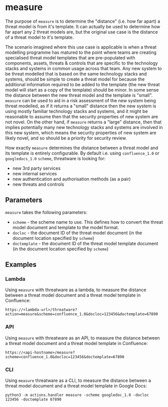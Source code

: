 # measure

The purpose of `measure` is to determine the "distance" (i.e. how far apart) a threat model is from it's template.  It can actually be used to determine how far apart any 2 threat models are, but the original use case is the distance of a threat model to it's template.

The scenario imagined where this use case is applicable is when a threat modelling programme has matured to the point where teams are creating specialised threat model templates that are pre-populated with components, assets, threats & controls that are specific to the technology stacks and systems in common usage across that team.  Any new system to be threat modelled that is based on the same technology stacks and systems, should be simple to create a threat model for because the additional information required to be added to the template (the new threat model will start as a copy of the template) should be minor.  In some sense the distance between the new threat model and the template is "small".  `measure` can be used to aid in a risk assessment of the new system being threat modelled, as if it returns a "small" distance then the new system is using mostly familiar technology stacks and systems, and it might be reasonable to assume then that the security properties of new system are not novel.  On the other hand, if `measure` returns a "large" distance, then that implies potentially many new technology stacks and systems are involved in this new system, which means the security properties of new system are likely novel, and so should be a priority for security review.

How exactly `measure` determines the distance between a threat model and its template is entirely configurable.  By default i.e. using `confluence_1.0` or `googledocs_1.0` `scheme`, threatware is looking for:
- new 3rd party services
- new internal services
- new authentication and authorisation methods (as a pair)
- new threats and controls

## Parameters

`measure` takes the following parameters:

- `scheme` - the scheme name to use.  This defines how to convert the threat model document and template to the model format.
- `docloc` - the document ID of the threat model document (in the document location specified by `scheme`)
- `doctemplate` - the document ID of the threat model template document (in the document location specified by `scheme`)

## Examples

### Lambda

Using `measure` with threatware as a lambda, to measure the distance between a threat model document and a threat model template in Confluence:

    https://<lambda-url>/threatware?action=measure&scheme=confluence_1.0&docloc=123456&doctemplate=67890

### API

Using `measure` with threatware as an API, to measure the distance between a threat model document and a threat model template in Confluence:

    https://<api-hostname>/measure?scheme=confluence_1.0&docloc=123456&doctemplate=67890

### CLI

Using `measure` threatware as a CLI, to measure the distance between a threat model document and a threat model template in Google Docs:

    python3 -m actions.handler measure -scheme googledoc_1.0 -docloc 123456 -doctemplate 67890